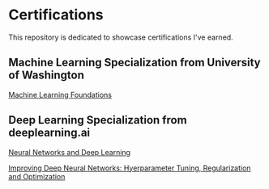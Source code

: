 # Certifications
This repository is dedicated to showcase certifications I've earned.

## Machine Learning Specialization from University of Washington
[Machine Learning Foundations](https://coursera.org/share/ffa1fec307660298da89f5a54295f891)

## Deep Learning Specialization from deeplearning.ai
[Neural Networks and Deep Learning](https://coursera.org/share/97706068b21b69904a2f44e8b5ff65cf)

[Improving Deep Neural Networks: Hyerparameter Tuning, Regularization and Optimization](https://coursera.org/share/406b970107711c84d2ff6bf6dd201510)
